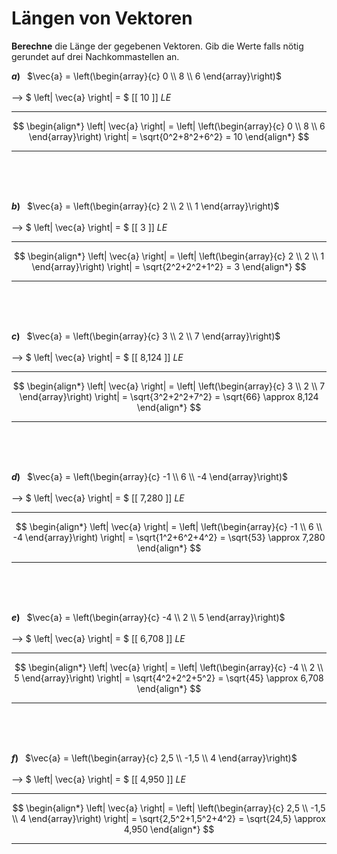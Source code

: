 <!--
version:  0.0.1

language: de

@style
main > *:not(:last-child) {
  margin-bottom: 3rem;
}

input {
    text-align: center;
}

.flex-container {
    display: flex;
    flex-wrap: wrap;
    align-items: stretch;
    gap: 20px;
}

.flex-child {
    flex: 1;
    min-width: 350px;
    margin-right: 20px;
}

@media (max-width: 400px) {
    .flex-child {
        flex: 100%;
        margin-right: 0;
    }
}
@end

formula: \carry   \textcolor{red}{\scriptsize #1}
formula: \digit   \rlap{\carry{#1}}\phantom{#2}#2
formula: \permil  \text{‰}

import: https://raw.githubusercontent.com/LiaTemplates/Tikz-Jax/main/README.md

script: https://cdn.jsdelivr.net/gh/LiaTemplates/Tikz-Jax@main/dist/index.js


tags: Vektoren, Abstand, negative Zahlen, Wurzeln, Dezimalzahlen, Potenzen, leicht, sehr niedrig, Berechne

comment: Wie lang ist dieser Vektor?

author: Martin Lommatzsch

-->




# Längen von Vektoren


**Berechne** die Länge der gegebenen Vektoren. Gib die Werte falls nötig gerundet auf drei Nachkommastellen an.
<br>

<section class="flex-container">
<div class="flex-child">

__$a)\;\;$__ $\vec{a} = \left(\begin{array}{c} 0 \\ 8 \\ 6 \end{array}\right)$  \
<br>
--> $ \left| \vec{a} \right| = $ [[   10   ]] $LE$
***************
$$
 \begin{align*}
  \left| \vec{a} \right| = \left| \left(\begin{array}{c} 0 \\ 8 \\ 6 \end{array}\right) \right| = \sqrt{0^2+8^2+6^2} = 10
 \end{align*}
$$
***************
<br>
<br>
<br>
</div>
</section>



<section class="flex-container">
<div class="flex-child">

__$b)\;\;$__ $\vec{a} = \left(\begin{array}{c} 2 \\ 2 \\ 1 \end{array}\right)$  \
<br>
--> $ \left| \vec{a} \right| = $ [[  3    ]] $LE$
***************
$$
 \begin{align*}
  \left| \vec{a} \right| = \left| \left(\begin{array}{c} 2 \\ 2 \\ 1 \end{array}\right) \right| = \sqrt{2^2+2^2+1^2} = 3
 \end{align*}
$$
***************
<br>
<br>
<br>
</div>
</section>



<section class="flex-container">
<div class="flex-child">

__$c)\;\;$__ $\vec{a} = \left(\begin{array}{c} 3 \\ 2 \\ 7 \end{array}\right)$  \
<br>
--> $ \left| \vec{a} \right| = $ [[  8,124  ]] $LE$
***************
$$
 \begin{align*}
  \left| \vec{a} \right| = \left| \left(\begin{array}{c} 3 \\ 2 \\ 7 \end{array}\right) \right| = \sqrt{3^2+2^2+7^2} = \sqrt{66} \approx 8,124
 \end{align*}
$$
***************
<br>
<br>
<br>
</div>
</section>



<section class="flex-container">
<div class="flex-child">

__$d)\;\;$__ $\vec{a} = \left(\begin{array}{c} -1 \\ 6 \\ -4 \end{array}\right)$  \
<br>
--> $ \left| \vec{a} \right| = $ [[  7,280  ]] $LE$
***************
$$
 \begin{align*}
  \left| \vec{a} \right| = \left| \left(\begin{array}{c} -1 \\ 6 \\ -4 \end{array}\right) \right| = \sqrt{1^2+6^2+4^2} = \sqrt{53} \approx 7,280
 \end{align*}
$$
***************
<br>
<br>
<br>
</div>
</section>



<section class="flex-container">
<div class="flex-child">

__$e)\;\;$__ $\vec{a} = \left(\begin{array}{c} -4 \\ 2 \\ 5 \end{array}\right)$  \
<br>
--> $ \left| \vec{a} \right| = $ [[  6,708  ]] $LE$
***************
$$
 \begin{align*}
  \left| \vec{a} \right| = \left| \left(\begin{array}{c} -4 \\ 2 \\ 5 \end{array}\right) \right| = \sqrt{4^2+2^2+5^2} = \sqrt{45} \approx 6,708
 \end{align*}
$$
***************
<br>
<br>
<br>
</div>
</section>



<section class="flex-container">
<div class="flex-child">

__$f)\;\;$__ $\vec{a} = \left(\begin{array}{c} 2,5 \\ -1,5 \\ 4 \end{array}\right)$  \
<br>
--> $ \left| \vec{a} \right| = $ [[  4,950  ]] $LE$
***************
$$
 \begin{align*}
  \left| \vec{a} \right| = \left| \left(\begin{array}{c} 2,5 \\ -1,5 \\ 4 \end{array}\right) \right| = \sqrt{2,5^2+1,5^2+4^2} = \sqrt{24,5} \approx 4,950
 \end{align*}
$$
***************
<br>
<br>
<br>
</div>
</section>


<br>
<br>
<br>
<br>
<br>
<br>